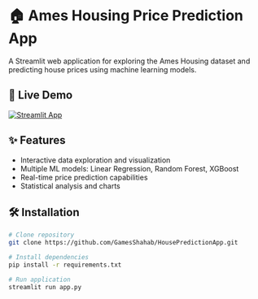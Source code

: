 # 🏠 Ames Housing Price Prediction App

A Streamlit web application for exploring the Ames Housing dataset and predicting house prices using machine learning models.

## 🚀 Live Demo

[![Streamlit App](https://static.streamlit.io/badges/streamlit_badge_black_white.svg)](https://houspredictionapp.streamlit.app/)

## ✨ Features

- Interactive data exploration and visualization
- Multiple ML models: Linear Regression, Random Forest, XGBoost
- Real-time price prediction capabilities
- Statistical analysis and charts

## 🛠️ Installation

```bash
# Clone repository
git clone https://github.com/GamesShahab/HousePredictionApp.git

# Install dependencies
pip install -r requirements.txt

# Run application
streamlit run app.py
